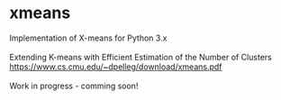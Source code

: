 # xmeans
Implementation of X-means for Python 3.x<br><br>
Extending K-means with Efficient Estimation of the Number of Clusters<br>
https://www.cs.cmu.edu/~dpelleg/download/xmeans.pdf<br><br>
Work in progress - comming soon!
